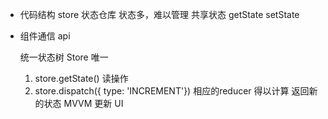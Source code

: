 - 代码结构
  store 状态仓库 状态多，难以管理
  共享状态 getState setState
- 组件通信
  api

  统一状态树 Store 唯一 
  1. store.getState() 读操作
  2. store.dispatch({ type: 'INCREMENT'}) 相应的reducer 得以计算 返回新的状态
  MVVM 更新 UI